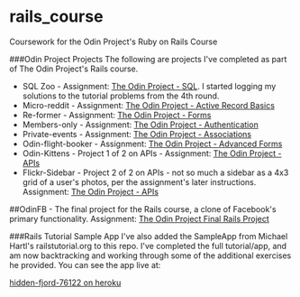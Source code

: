 # rails_course
Coursework for the Odin Project's Ruby on Rails Course

###Odin Project Projects
The following are projects I've completed as part of The Odin Project's Rails course.

* SQL Zoo - Assignment: [The Odin Project - SQL](http://www.theodinproject.com/ruby-on-rails/sql). I started logging my solutions to the tutorial problems from the 4th round.
* Micro-reddit - Assignment: [The Odin Project - Active Record Basics](http://www.theodinproject.com/ruby-on-rails/building-with-active-record)
* Re-former - Assignment: [The Odin Project - Forms](http://www.theodinproject.com/ruby-on-rails/forms)
* Members-only - Assignment: [The Odin Project - Authentication](http://www.theodinproject.com/ruby-on-rails/authentication)
* Private-events - Assignment: [The Odin Project - Associations](http://www.theodinproject.com/ruby-on-rails/associations?ref=lc-pb)
* Odin-flight-booker - Assignment: [The Odin Project - Advanced Forms](http://www.theodinproject.com/ruby-on-rails/building-advanced-forms)
* Odin-Kittens - Project 1 of 2 on APIs - Assignment: [The Odin Project - APIs](http://www.theodinproject.com/ruby-on-rails/apis)
* Flickr-Sidebar - Project 2 of 2 on APIs - not so much a sidebar as a 4x3 grid of a user's photos, per the assignment's later instructions. Assignment: [The Odin Project - APIs](http://www.theodinproject.com/ruby-on-rails/apis)

##OdinFB - The final project for the Rails course, a clone of Facebook's primary functionality. Assignment: [The Odin Project Final Rails Project](http://www.theodinproject.com/ruby-on-rails/final-project)

###Rails Tutorial Sample App
I've also added the SampleApp from Michael Hartl's railstutorial.org to this repo. I've completed the full tutorial/app, and am now backtracking and working through some of the additional exercises he provided. You can see the app live at:

[hidden-fjord-76122 on heroku](https://hidden-fjord-76122.herokuapp.com)
